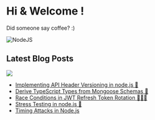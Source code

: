 # Hi & Welcome !

Did someone say coffee? :)

![NodeJS](https://img.shields.io/badge/node.js-6DA55F?style=for-the-badge&logo=node.js&logoColor=white)


## Latest Blog Posts
<a href="https://dev.to/silentwatcher_95"><img src="https://img.shields.io/badge/dev.to-0A0A0A?style=for-the-badge&logo=devdotto&logoColor=white"/></a>

<!-- BLOG-POST-LIST:START -->
- [Implementing API Header Versioning in node.js 🍗](https://dev.to/silentwatcher_95/implementing-api-header-versioning-in-nodejs-4e29)
- [Derive TypeScript Types from Mongoose Schemas 🌿](https://dev.to/silentwatcher_95/derive-typescript-types-from-mongoose-schemas-4323)
- [Race Conditions in JWT Refresh Token Rotation 🏃‍♀️‍➡️](https://dev.to/silentwatcher_95/race-conditions-in-jwt-refresh-token-rotation-3j5k)
- [Stress Testing in node.js 🧪](https://dev.to/silentwatcher_95/stress-testing-in-nodejs-108h)
- [Timing Attacks in Node.js](https://dev.to/silentwatcher_95/timing-attacks-in-nodejs-4pmb)
<!-- BLOG-POST-LIST:END -->
